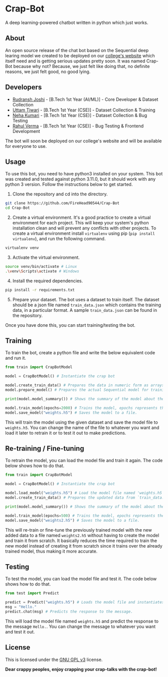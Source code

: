# Crap-Bot
A deep learning-powered chatbot written in python which just works.

## About
An open source release of the chat bot based on the Sequential deep learing model we created to be deployed on our [college's website](https://ittanakpur.ac.in/) which itself need and is getting serious updates pretty soon. It was named Crap-Bot because why not? Because, we just felt like doing that, no definite reasons, we just felt good, no good lying.

## Developers
- [Rudransh Joshi](https://github.com/FireHead90544) - [B.Tech 1st Year (AI/ML)] - Core Developer & Dataset Collection
- [Uttam Tiwari](#) - [B.Tech 1st Year (CSE)] - Dataset Collection & Training
- [Neha Kumari](#) - [B.Tech 1st Year (CSE)] - Dataset Collection & Bug Testing
- [Rahul Verma](#) - [B.Tech 1st Year (CSE)] - Bug Testing & Frontend Development

The bot will soon be deployed on our college's website and will be available for everyone to use.

## Usage
To use this bot, you need to have python3 installed on your system. This bot was created and tested against python 3.11.0, but it should work with any python 3 version. Follow the instructions below to get started.

1. Clone the repository and cd into the directory.
```bash
git clone https://github.com/FireHead90544/Crap-Bot
cd Crap-Bot
```

2. Create a virtual environment.
It's a good practice to create a virtual environment for each project. This will keep your system's python installation clean and will prevent any conflicts with other projects. To create a virtual environment install `virtualenv` using pip (`pip install virtualenv`), and run the following command.
```bash
virtualenv venv
```

3. Activate the virtual environment.
```bash
source venv/bin/activate # Linux
.\venv\Scripts\activate # Windows
```

4. Install the required dependencies.
```bash
pip install -r requirements.txt
```

5. Prepare your dataset.
The bot uses a dataset to train itself. The dataset should be a json file named `train_data.json` which contains the training data, in a particular format. A sample `train_data.json` can be found in the repository.

Once you have done this, you can start training/testing the bot.


## Training
To train the bot, create a python file and write the below equivalent code and run it.
```py
from train import CrapBotModel

model = CrapBotModel() # Instantiate the crap bot

model.create_train_data() # Prepares the data in numeric form as arrays.
model.prepare_model() # Prepares the actual Sequential model for training.

print(model.model_summary()) # Shows the summary of the model about the neural network formed.

model.train_model(epochs=2000) # Trains the model, epochs represents the number of steps the model will train itself.
model.save_model("weights.h5") # Saves the model to a file.
```
This will train the model using the given dataset and save the model file to `weights.h5`. You can change the name of the file to whatever you want and load it later to retrain it or to test it out to make predictions.

## Re-training / Fine-tuning
To retrain the model, you can load the model file and train it again. The code below shows how to do that.
```py
from train import CrapBotModel

model = CrapBotModel() # Instantiate the crap bot

model.load_model("weights.h5") # Load the model file named 'weights.h5'
model.create_train_data() # Prepares the updated data from `train_data.json` in numeric form as arrays. You can add new data to the json file and retrain the model without having to create the model again.

print(model.model_summary()) # Shows the summary of the model about the neural network formed.

model.train_model(epochs=500) # Trains the model, epochs represents the number of steps the model will train itself.
model.save_model("weights2.h5") # Saves the model to a file.
```
This will re-train or fine-tune the previously trained model with the new added data to a file named `weights2.h5` without having to create the model and train it from scratch. It basically reduces the time required to train the new model instead of creating it from scratch since it trains over the already trained model, thus making it more accurate.

## Testing
To test the model, you can load the model file and test it. The code below shows how to do that.
```py
from test import Predict

predict = Predict("weights.h5") # Loads the model file and instantiates the prediction.
msg = "Hello."
predict.chat(msg) # Predicts the response to the message.
```
This will load the model file named `weights.h5` and predict the response to the message `Hello.`. You can change the message to whatever you want and test it out.

## License
This is licensed under the [GNU GPL v3](https://raw.githubusercontent.com/FireHead90544/Crap-Bot/main/LICENSE) license.


**Dear crappy peoples, enjoy crapping your crap-talks with the crap-bot!**